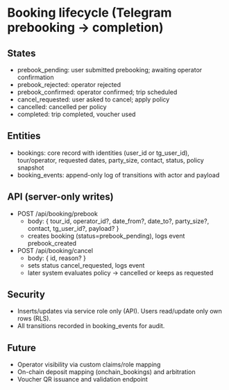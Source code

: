# Booking lifecycle (Telegram prebooking → completion)

## States
- prebook_pending: user submitted prebooking; awaiting operator confirmation
- prebook_rejected: operator rejected
- prebook_confirmed: operator confirmed; trip scheduled
- cancel_requested: user asked to cancel; apply policy
- cancelled: cancelled per policy
- completed: trip completed, voucher used

## Entities
- bookings: core record with identities (user_id or tg_user_id), tour/operator, requested dates, party_size, contact, status, policy snapshot
- booking_events: append-only log of transitions with actor and payload

## API (server-only writes)
- POST /api/booking/prebook
  - body: { tour_id, operator_id?, date_from?, date_to?, party_size?, contact, tg_user_id?, payload? }
  - creates booking (status=prebook_pending), logs event prebook_created
- POST /api/booking/cancel
  - body: { id, reason? }
  - sets status cancel_requested, logs event
  - later system evaluates policy → cancelled or keeps as requested

## Security
- Inserts/updates via service role only (API). Users read/update only own rows (RLS).
- All transitions recorded in booking_events for audit.

## Future
- Operator visibility via custom claims/role mapping
- On-chain deposit mapping (onchain_bookings) and arbitration
- Voucher QR issuance and validation endpoint